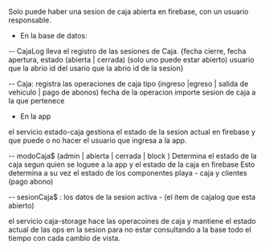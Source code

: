 Solo puede haber una sesion de caja abierta en firebase, con un usuario responsable.

- En la base de datos:


-- CajaLog  lleva el registro de las sesiones de Caja. 
        {fecha cierre, 
         fecha apertura, 
         estado (abierta | cerrada)  (solo uno puede estar abierto)
         usuario que la abrio
         id del usario que la abrio
         id de la sesion}

-- Caja: registra las operaciones de caja
      tipo (ingreso |egreso | salida de vehiculo | pago de abonos)
      fecha de la operacion
      importe
      sesion de caja a la que pertenece


- En la app 

el servicio estado-caja gestiona el estado de la sesion actual en firebase
y que puede o no hacer el usuario que ingresa a la app. 



-- modoCaja$ (admin | abierta | cerrada | block )
Determina el estado de la caja segun quien se loguee a la app y el estado de la caja en firebase
Esto determina a su vez el estado de los componentes playa - caja y clientes (pago abono)

-- sesionCaja$ : los datos de la sesion activa - (el item de cajalog que esta abierto)


el servicio caja-storage hace las operacoines de caja y mantiene el estado actual de las ops en la sesion para no estar consultando a la base todo el tiempo con cada cambio de vista.






